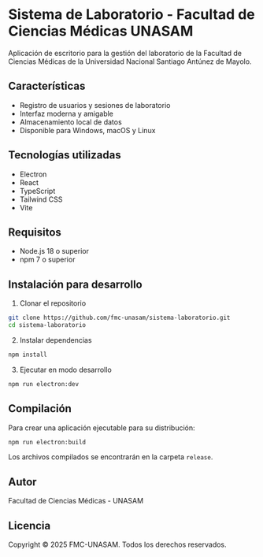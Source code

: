 # Sistema de Laboratorio - Facultad de Ciencias Médicas UNASAM

Aplicación de escritorio para la gestión del laboratorio de la Facultad de Ciencias Médicas de la Universidad Nacional Santiago Antúnez de Mayolo.

## Características

- Registro de usuarios y sesiones de laboratorio
- Interfaz moderna y amigable
- Almacenamiento local de datos
- Disponible para Windows, macOS y Linux

## Tecnologías utilizadas

- Electron
- React
- TypeScript
- Tailwind CSS
- Vite

## Requisitos

- Node.js 18 o superior
- npm 7 o superior

## Instalación para desarrollo

1. Clonar el repositorio
```bash
git clone https://github.com/fmc-unasam/sistema-laboratorio.git
cd sistema-laboratorio
```

2. Instalar dependencias
```bash
npm install
```

3. Ejecutar en modo desarrollo
```bash
npm run electron:dev
```

## Compilación

Para crear una aplicación ejecutable para su distribución:

```bash
npm run electron:build
```

Los archivos compilados se encontrarán en la carpeta `release`.

## Autor

Facultad de Ciencias Médicas - UNASAM

## Licencia

Copyright © 2025 FMC-UNASAM. Todos los derechos reservados. 